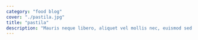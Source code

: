 ```yaml
---
category: "food blog"
cover: "./pastila.jpg"
title: "pastila"
description: "Mauris neque libero, aliquet vel mollis nec, euismod sed tellus. Mauris convallis dictum elit id volutpat."
---
```

